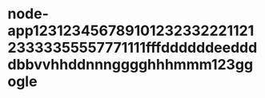# node-app12312345678910123233222112123333355557771111fffddddddeeddddbbvvhhddnnngggghhhmmm123ggogle
